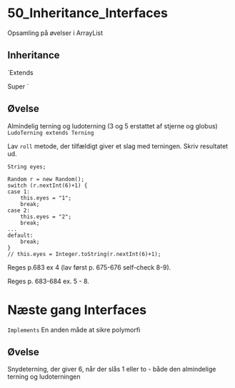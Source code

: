 # 50_Inheritance_Interfaces
Opsamling på øvelser i ArrayList

## Inheritance
`Extends

Super
`



## Øvelse
Almindelig terning og ludoterning (3 og 5 erstattet af stjerne og globus)
`LudoTerning extends Terning`


Lav `roll` metode, der tilfældigt giver et slag med terningen. Skriv resultatet ud.

```
String eyes;

Random r = new Random();
switch (r.nextInt(6)+1) {
case 1:
    this.eyes = "1";
    break;
case 2:
    this.eyes = "2";
    break;
...
default:
    break;
}
// this.eyes = Integer.toString(r.nextInt(6)+1);

```

Reges p.683 ex 4 (lav først p. 675-676 self-check 8-9).

Reges p. 683-684 ex. 5 - 8.

# Næste gang Interfaces
`Implements`
En anden måde at sikre polymorfi

## Øvelse
Snydeterning, der giver 6, når der slås 1 eller to - både den almindelige terning og ludoterningen

